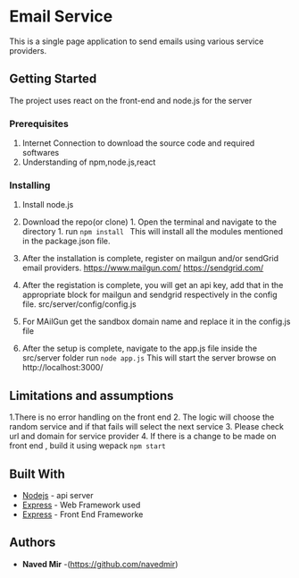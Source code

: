 # Email Service

This is a single page application  to send emails using various service providers.

## Getting Started

The project uses react on the front-end and node.js for the server

### Prerequisites

1) Internet Connection to download the source code and required softwares
2) Understanding of npm,node.js,react

### Installing


 1. Install node.js  
   1. Download the repo(or clone) 
    1. Open the terminal and navigate to the directory
    1. run `npm install `
  This will install all the modules mentioned in the package.json file.

1. After the installation is complete, register on mailgun and/or sendGrid email providers.
https://www.mailgun.com/
https://sendgrid.com/
1. After the registation is complete, you will get an api key, add that in the appropriate block for mailgun and sendgrid respectively in the config file.
src/server/config/config.js
1. For MAilGun get the sandbox domain name and replace it in the config.js file
1.  After the setup is complete, navigate to the app.js file inside the src/server folder 
   run ` node app.js `
This will start the server
browse on http://localhost:3000/


## Limitations and assumptions
  1.There is no error handling on the front end
 2.  The logic will choose the random service and if that fails will select the next service
 3. Please check url and domain for service provider
 4. If there is a change to be made on front end , build it using wepack
    `npm start`

## Built With

* [Nodejs](https://nodejs.org/en/docs/) - api server
* [Express](https://expressjs.com/) - Web Framework used
*  [Express](https://reactjs.org/) - Front End Frameworke



## Authors

* **Naved Mir** -(https://github.com/navedmir)
